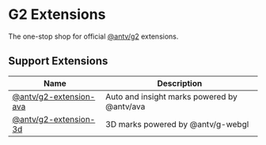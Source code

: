 # G2 Extensions

The one-stop shop for official [@antv/g2](https://github.com/antvis/G2/) extensions.

## Support Extensions

| Name                                       | Description                                 |
| ------------------------------------------ | ------------------------------------------- |
| [@antv/g2-extension-ava](./ava/README.md) | Auto and insight marks powered by @antv/ava |
| [@antv/g2-extension-3d](./3d/README.md)   | 3D marks powered by @antv/g-webgl           |
